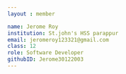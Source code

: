 ```yaml
--- 
layout : member 

name: Jerome Roy
institution: St.john's HSS parappur
email: jeromeroy123321@gmail.com
class: 12
role: Software Developer 
githubID: Jerome30122003
--- 
```

